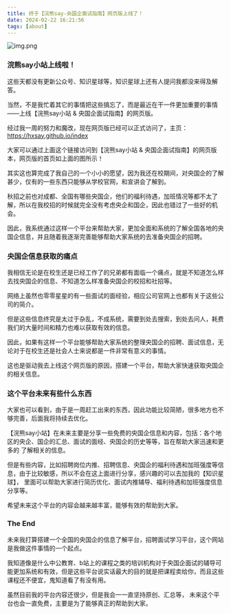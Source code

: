 ```yaml
---
title: 终于【浣熊say-央国企面试指南】网页版上线了！
date: 2024-02-22 16:21:56
tags: [about]
---
```

![img.png](/images/img2.png)

### 浣熊say小站上线啦！

这些天都没有更新公众号、知识星球等，知识星球上还有人提问我都没来得及解答。

当然，不是我忙着其它的事情把这些搞忘了，而是最近在干一件更加重要的事情——上线【浣熊say小站 & 央国企面试指南】的网页版。

经过我一周的努力和魔改，现在网页版已经可以正式访问了，主页：https://hxsay.github.io/index

大家可以通过上面这个链接访问到【浣熊say小站 & 央国企面试指南】的网页版本，网页版的首页如上面的图所示！

其实这也算完成了我自己的一个小小的愿望，因为我还在校期间，对央国企的了解甚少，仅有的一些东西只能够从学校官网，和宣讲会了解到。

秋招之前也对成都、全国有哪些央国企，他们的福利待遇，加班情况等都不太了解，所以在我校招的时候就完全没有考虑央企和国企，因此也错过了一些好的机会。

因此，我系统通过这样一个平台来帮助大家，更加全面和系统的了解全国各地的央国企信息，并且随着我逐渐完善能够帮助大家系统的去准备央国企的招聘。

### 央国企信息获取的痛点

我相信无论是在校生还是已经工作了的兄弟都有面临一个痛点，就是不知道怎么样去找央国企的信息、不知道怎么样准备央国企的校招和社招等。

网络上虽然也零零星星的有一些面试的面经验，相应公司官网上也都有关于这些公司的简介。

但是这些信息终究是太过于杂乱，不成系统，需要到处去搜索，到处去问人，耗费我们的大量时间和精力也难以获取有效的信息。

因此，如果有这样一个平台能够帮助大家系统的整理央国企的招聘、面试信息，无论对于在校生还是社会人士来说都是一件非常有意义的事情。

这也是驱动我去上线这个网页版的原因，搭建一个平台，帮助大家快速获取央国企的相关信息。

### 这个平台未来有些什么东西

大家也可以看到，由于是一周赶工出来的东西，因此功能比较简陋，很多地方也不够完善，后面我将持续去优化。

【浣熊say小站】在未来主要是分享一些免费的央国企信息和内容，包括：各个地区的央企、国企的汇总、面试的面经、央国企的历史等等，旨在帮助大家迅速和更多的
了解相关的信息。

但是有些内容，比如招聘岗位内推、招聘信息、央国企的福利待遇和加班强度等信息，由于比较敏感，所以不会在这上面进行分享，感兴趣的可以去加我的【知识星球】，
里面可以帮助大家进行简历优化、面试内推辅导、福利待遇和加班强度信息分享等。

希望未来这个平台的内容会越来越丰富，能够有效的帮助到大家。

### The End

未来我打算搭建一个全国的央国企的信息了解平台，招聘面试学习平台，这个网站是我做这件事情的一个起点。

我知道像是什么中公教育、b站上的课程之类的培训机构对于央国企面试的辅导可能更加系统和有效，但是这些平台说实话最大的目的就是把课程卖给你，而且这些
课程还不便宜，鬼知道看了有没有用。

虽然目前我的平台内容还很少，但是我会一一直坚持原创、汇总等， 未来这个平台也会一直免费，主要是为了能够真正的帮助到大家。



